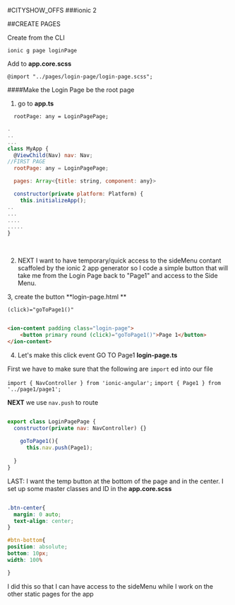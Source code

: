 #CITYSHOW_OFFS
###ionic 2

##CREATE PAGES

Create from the CLI

`ionic g page loginPage`

Add to **app.core.scss**

`@import "../pages/login-page/login-page.scss";`

####Make the Login Page be the root page

1. go to **app.ts**

`  rootPage: any = LoginPagePage;`

```javascript
.
..
...
class MyApp {
  @ViewChild(Nav) nav: Nav;
//FIRST PAGE
  rootPage: any = LoginPagePage;

  pages: Array<{title: string, component: any}>

  constructor(private platform: Platform) {
    this.initializeApp();
..
...
....
.....
}


```
<br>

2. NEXT I want to have temporary/quick access to the sideMenu contant scaffoled by the ionic 2 app generator so I code a simple button that will take me from the Login Page back to "Page1" and access to the Side Menu.

3, create the button **login-page.html **

`(click)="goToPage1()"`

```html

<ion-content padding class="login-page">
	<button primary round (click)="goToPage1()">Page 1</button>  
</ion-content>


```

4. Let's make this click event GO TO Page1 **login-page.ts**

First we have to make sure that the following are `import` ed into our file

`import { NavController } from 'ionic-angular';`
`import { Page1 } from '../page1/page1';`

**NEXT** we use `nav.push` to route

```javascript

export class LoginPagePage {
  constructor(private nav: NavController) {}
  
    goToPage1(){
      this.nav.push(Page1);
    
  }
}
```

LAST: I want the temp button at the bottom of the page and in the center. I set up some master classes and ID in the **app.core.scss**

```css

.btn-center{
  margin: 0 auto;
  text-align: center;
}

#btn-bottom{
position: absolute; 
bottom: 10px; 
width: 100%    

}

```

I did this so that I can have access to the sideMenu while I work on the other static pages for the app


